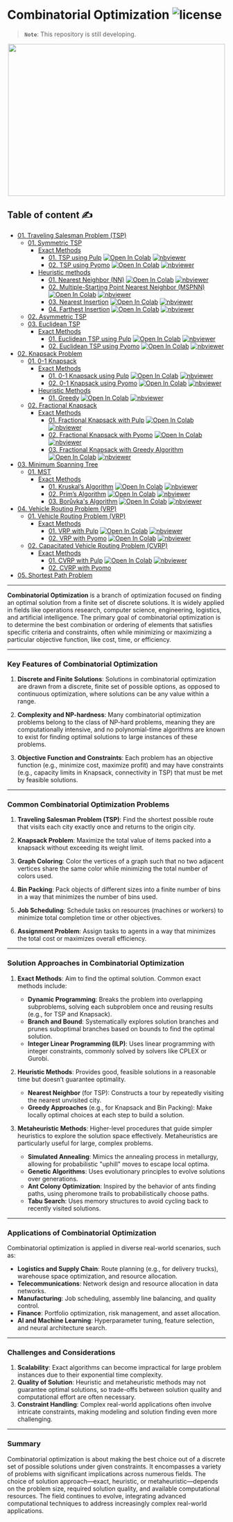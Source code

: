# Combinatorial Optimization ![license](https://img.shields.io/github/license/Pegah-Ardehkhani/Combinatorial-Optimization.svg)

> **`Note`**: This repository is still developing.

<p align="center"> 
  <img width="500" height="350" src="https://miro.medium.com/v2/resize:fit:1400/1*WHoUd8ormJ3T6QIh3rJLUA.gif"> 
</p>

## Table of content ✍️

- [01. Traveling Salesman Problem (TSP)](https://github.com/Pegah-Ardehkhani/Combinatorial-Optimization/tree/main/01.%20Traveling%20Salesman%20Problem%20(TSP))
  - [01. Symmetric TSP](https://github.com/Pegah-Ardehkhani/Combinatorial-Optimization/tree/main/01.%20Traveling%20Salesman%20Problem%20(TSP)/01.%20Symmetric%20TSP)
    - [Exact Methods](https://github.com/Pegah-Ardehkhani/Combinatorial-Optimization/tree/main/01.%20Traveling%20Salesman%20Problem%20(TSP)/01.%20Symmetric%20TSP/Exact%20Algorithms)
      - [01. TSP using Pulp](https://github.com/Pegah-Ardehkhani/Combinatorial-Optimization/tree/main/01.%20Traveling%20Salesman%20Problem%20(TSP)/01.%20Symmetric%20TSP/Exact%20Algorithms/01.%20TSP%20using%20Pulp) <a href="https://colab.research.google.com/github/Pegah-Ardehkhani/Combinatorial-Optimization/blob/main/01.%20Traveling%20Salesman%20Problem%20(TSP)/01.%20Symmetric%20TSP/Exact%20Algorithms/01.%20TSP%20using%20Pulp/TSP%20with%20Pulp.ipynb" target="_parent\"><img src="https://colab.research.google.com/assets/colab-badge.svg" alt="Open In Colab"/></a> [![nbviewer](https://img.shields.io/badge/render-nbviewer-orange.svg)](https://nbviewer.org/github/Pegah-Ardehkhani/Combinatorial-Optimization/blob/main/01.%20Traveling%20Salesman%20Problem%20(TSP)/01.%20Symmetric%20TSP/Exact%20Algorithms/01.%20TSP%20using%20Pulp/TSP%20with%20Pulp.ipynb)
      - [02. TSP using Pyomo](https://github.com/Pegah-Ardehkhani/Combinatorial-Optimization/tree/main/01.%20Traveling%20Salesman%20Problem%20(TSP)/01.%20Symmetric%20TSP/Exact%20Algorithms/02.%20TSP%20using%20Pyomo) <a href="https://colab.research.google.com/github/Pegah-Ardehkhani/Combinatorial-Optimization/blob/main/01.%20Traveling%20Salesman%20Problem%20(TSP)/01.%20Symmetric%20TSP/Exact%20Algorithms/02.%20TSP%20using%20Pyomo/TSP%20with%20Pyomo.ipynb" target="_parent\"><img src="https://colab.research.google.com/assets/colab-badge.svg" alt="Open In Colab"/></a> [![nbviewer](https://img.shields.io/badge/render-nbviewer-orange.svg)](https://nbviewer.org/github/Pegah-Ardehkhani/Combinatorial-Optimization/blob/main/01.%20Traveling%20Salesman%20Problem%20(TSP)/01.%20Symmetric%20TSP/Exact%20Algorithms/02.%20TSP%20using%20Pyomo/TSP%20with%20Pyomo.ipynb)
    - [Heuristic methods](https://github.com/Pegah-Ardehkhani/Combinatorial-Optimization/tree/main/01.%20Traveling%20Salesman%20Problem%20(TSP)/01.%20Symmetric%20TSP/Heuristic%20methods)
      - [01. Nearest Neighbor (NN)](https://github.com/Pegah-Ardehkhani/Combinatorial-Optimization/tree/main/01.%20Traveling%20Salesman%20Problem%20(TSP)/01.%20Symmetric%20TSP/Heuristic%20methods/01.%20Nearest%20Neighbor%20(NN)) <a href="https://colab.research.google.com/github/Pegah-Ardehkhani/Combinatorial-Optimization/blob/main/01.%20Traveling%20Salesman%20Problem%20(TSP)/01.%20Symmetric%20TSP/Heuristic%20methods/01.%20Nearest%20Neighbor%20(NN)/TSP%20with%20NN.ipynb" target="_parent\"><img src="https://colab.research.google.com/assets/colab-badge.svg" alt="Open In Colab"/></a> [![nbviewer](https://img.shields.io/badge/render-nbviewer-orange.svg)](https://nbviewer.org/github/Pegah-Ardehkhani/Combinatorial-Optimization/blob/main/01.%20Traveling%20Salesman%20Problem%20(TSP)/01.%20Symmetric%20TSP/Heuristic%20methods/01.%20Nearest%20Neighbor%20(NN)/TSP%20with%20NN.ipynb)
      - [02. Multiple-Starting Point Nearest Neighbor (MSPNN)](https://github.com/Pegah-Ardehkhani/Combinatorial-Optimization/tree/main/01.%20Traveling%20Salesman%20Problem%20(TSP)/01.%20Symmetric%20TSP/Heuristic%20methods/02.%20Multiple-Starting%20Point%20Nearest%20Neighbor%20(MSPNN)) <a href="https://colab.research.google.com/github/Pegah-Ardehkhani/Combinatorial-Optimization/blob/main/01.%20Traveling%20Salesman%20Problem%20(TSP)/01.%20Symmetric%20TSP/Heuristic%20methods/02.%20Multiple-Starting%20Point%20Nearest%20Neighbor%20(MSPNN)/TSP%20with%20Multiple%20Starting%20Point%20Nearest%20Neighbor%20(MSPNN).ipynb" target="_parent\"><img src="https://colab.research.google.com/assets/colab-badge.svg" alt="Open In Colab"/></a> [![nbviewer](https://img.shields.io/badge/render-nbviewer-orange.svg)](https://nbviewer.org/github/Pegah-Ardehkhani/Combinatorial-Optimization/blob/main/01.%20Traveling%20Salesman%20Problem%20(TSP)/01.%20Symmetric%20TSP/Heuristic%20methods/02.%20Multiple-Starting%20Point%20Nearest%20Neighbor%20(MSPNN)/TSP%20with%20Multiple%20Starting%20Point%20Nearest%20Neighbor%20(MSPNN).ipynb)
      - [03. Nearest Insertion](https://github.com/Pegah-Ardehkhani/Combinatorial-Optimization/tree/main/01.%20Traveling%20Salesman%20Problem%20(TSP)/01.%20Symmetric%20TSP/Heuristic%20methods/03.%20Nearest%20Insertion) <a href="https://colab.research.google.com/github/Pegah-Ardehkhani/Combinatorial-Optimization/blob/main/01.%20Traveling%20Salesman%20Problem%20(TSP)/01.%20Symmetric%20TSP/Heuristic%20methods/03.%20Nearest%20Insertion/TSP%20with%20Nearest%20Insertion.ipynb" target="_parent\"><img src="https://colab.research.google.com/assets/colab-badge.svg" alt="Open In Colab"/></a> [![nbviewer](https://img.shields.io/badge/render-nbviewer-orange.svg)](https://nbviewer.org/github/Pegah-Ardehkhani/Combinatorial-Optimization/blob/main/01.%20Traveling%20Salesman%20Problem%20(TSP)/01.%20Symmetric%20TSP/Heuristic%20methods/03.%20Nearest%20Insertion/TSP%20with%20Nearest%20Insertion.ipynb)
      - [04. Farthest Insertion](https://github.com/Pegah-Ardehkhani/Combinatorial-Optimization/tree/main/01.%20Traveling%20Salesman%20Problem%20(TSP)/01.%20Symmetric%20TSP/Heuristic%20methods/04.%20Farthest%20Insertion) <a href="https://colab.research.google.com/github/Pegah-Ardehkhani/Combinatorial-Optimization/blob/main/01.%20Traveling%20Salesman%20Problem%20(TSP)/01.%20Symmetric%20TSP/Heuristic%20methods/04.%20Farthest%20Insertion/TSP%20with%20Farthest%20Insertion.ipynb" target="_parent\"><img src="https://colab.research.google.com/assets/colab-badge.svg" alt="Open In Colab"/></a> [![nbviewer](https://img.shields.io/badge/render-nbviewer-orange.svg)](https://nbviewer.org/github/Pegah-Ardehkhani/Combinatorial-Optimization/blob/main/01.%20Traveling%20Salesman%20Problem%20(TSP)/01.%20Symmetric%20TSP/Heuristic%20methods/04.%20Farthest%20Insertion/TSP%20with%20Farthest%20Insertion.ipynb)
  - [02. Asymmetric TSP](https://github.com/Pegah-Ardehkhani/Combinatorial-Optimization/tree/main/01.%20Traveling%20Salesman%20Problem%20(TSP)/02.%20Asymmetric%20TSP)
  - [03. Euclidean TSP](https://github.com/Pegah-Ardehkhani/Combinatorial-Optimization/tree/main/01.%20Traveling%20Salesman%20Problem%20(TSP)/03.%20Euclidean%20TSP)
      - [Exact Methods](https://github.com/Pegah-Ardehkhani/Combinatorial-Optimization/tree/main/01.%20Traveling%20Salesman%20Problem%20(TSP)/03.%20Euclidean%20TSP/Exact%20Methods)
        - [01. Euclidean TSP using Pulp](https://github.com/Pegah-Ardehkhani/Combinatorial-Optimization/tree/main/01.%20Traveling%20Salesman%20Problem%20(TSP)/03.%20Euclidean%20TSP/Exact%20Methods/01.%20Euclidean%20TSP%20using%20Pulp) <a href="https://colab.research.google.com/github/Pegah-Ardehkhani/Combinatorial-Optimization/blob/main/01.%20Traveling%20Salesman%20Problem%20(TSP)/03.%20Euclidean%20TSP/Exact%20Methods/01.%20Euclidean%20TSP%20using%20Pulp/Euclidean%20TSP%20with%20Pulp.ipynb" target="_parent\"><img src="https://colab.research.google.com/assets/colab-badge.svg" alt="Open In Colab"/></a> [![nbviewer](https://img.shields.io/badge/render-nbviewer-orange.svg)](https://nbviewer.org/github/Pegah-Ardehkhani/Combinatorial-Optimization/blob/main/01.%20Traveling%20Salesman%20Problem%20(TSP)/03.%20Euclidean%20TSP/Exact%20Methods/01.%20Euclidean%20TSP%20using%20Pulp/Euclidean%20TSP%20with%20Pulp.ipynb)
        - [02. Euclidean TSP using Pyomo](https://github.com/Pegah-Ardehkhani/Combinatorial-Optimization/tree/main/01.%20Traveling%20Salesman%20Problem%20(TSP)/03.%20Euclidean%20TSP/Exact%20Methods/02.%20Euclidean%20TSP%20using%20Pyomo) <a href="https://colab.research.google.com/github/Pegah-Ardehkhani/Combinatorial-Optimization/blob/main/01.%20Traveling%20Salesman%20Problem%20(TSP)/03.%20Euclidean%20TSP/Exact%20Methods/02.%20Euclidean%20TSP%20using%20Pyomo/Euclidean%20TSP%20with%20Pyomo.ipynb" target="_parent\"><img src="https://colab.research.google.com/assets/colab-badge.svg" alt="Open In Colab"/></a> [![nbviewer](https://img.shields.io/badge/render-nbviewer-orange.svg)](https://nbviewer.org/github/Pegah-Ardehkhani/Combinatorial-Optimization/blob/main/01.%20Traveling%20Salesman%20Problem%20(TSP)/03.%20Euclidean%20TSP/Exact%20Methods/02.%20Euclidean%20TSP%20using%20Pyomo/Euclidean%20TSP%20with%20Pyomo.ipynb)
- [02. Knapsack Problem](https://github.com/Pegah-Ardehkhani/Combinatorial-Optimization/tree/main/02.%20Knapsack%20Problem)
    - [01. 0-1 Knapsack](https://github.com/Pegah-Ardehkhani/Combinatorial-Optimization/tree/main/02.%20Knapsack%20Problem/01.%200-1%20Knapsack)
        - [Exact Methods](https://github.com/Pegah-Ardehkhani/Combinatorial-Optimization/tree/main/02.%20Knapsack%20Problem/01.%200-1%20Knapsack/Exact%20Methods)
            - [01. 0-1 Knapsack using Pulp](https://github.com/Pegah-Ardehkhani/Combinatorial-Optimization/tree/main/02.%20Knapsack%20Problem/01.%200-1%20Knapsack/Exact%20Methods/01.%200-1%20Knapsack%20using%20Pulp) <a href="https://colab.research.google.com/github/Pegah-Ardehkhani/Combinatorial-Optimization/blob/main/02.%20Knapsack%20Problem/01.%200-1%20Knapsack/Exact%20Methods/01.%200-1%20Knapsack%20using%20Pulp/0_1%20Knapsack%20with%20Pulp.ipynb" target="_parent\"><img src="https://colab.research.google.com/assets/colab-badge.svg" alt="Open In Colab"/></a> [![nbviewer](https://img.shields.io/badge/render-nbviewer-orange.svg)](https://nbviewer.org/github/Pegah-Ardehkhani/Combinatorial-Optimization/blob/main/02.%20Knapsack%20Problem/01.%200-1%20Knapsack/Exact%20Methods/01.%200-1%20Knapsack%20using%20Pulp/0_1%20Knapsack%20with%20Pulp.ipynb)
            - [02. 0-1 Knapsack using Pyomo](https://github.com/Pegah-Ardehkhani/Combinatorial-Optimization/tree/main/02.%20Knapsack%20Problem/01.%200-1%20Knapsack/Exact%20Methods/02.%200-1%20Knapsack%20using%20Pyomo) <a href="https://colab.research.google.com/github/Pegah-Ardehkhani/Combinatorial-Optimization/blob/main/02.%20Knapsack%20Problem/01.%200-1%20Knapsack/Exact%20Methods/02.%200-1%20Knapsack%20using%20Pyomo/0_1%20Knapsack%20with%20Pyomo.ipynb" target="_parent\"><img src="https://colab.research.google.com/assets/colab-badge.svg" alt="Open In Colab"/></a> [![nbviewer](https://img.shields.io/badge/render-nbviewer-orange.svg)](https://nbviewer.org/github/Pegah-Ardehkhani/Combinatorial-Optimization/blob/main/02.%20Knapsack%20Problem/01.%200-1%20Knapsack/Exact%20Methods/02.%200-1%20Knapsack%20using%20Pyomo/0_1%20Knapsack%20with%20Pyomo.ipynb)
        - [Heuristic Methods](https://github.com/Pegah-Ardehkhani/Combinatorial-Optimization/tree/main/02.%20Knapsack%20Problem/01.%200-1%20Knapsack/Heuristic%20Methods)
            - [01. Greedy](https://github.com/Pegah-Ardehkhani/Combinatorial-Optimization/tree/main/02.%20Knapsack%20Problem/01.%200-1%20Knapsack/Heuristic%20Methods/01.%20Greedy) <a href="https://colab.research.google.com/github/Pegah-Ardehkhani/Combinatorial-Optimization/blob/main/02.%20Knapsack%20Problem/01.%200-1%20Knapsack/Heuristic%20Methods/01.%20Greedy/0_1%20Knapsack%20with%20Greedy.ipynb" target="_parent\"><img src="https://colab.research.google.com/assets/colab-badge.svg" alt="Open In Colab"/></a> [![nbviewer](https://img.shields.io/badge/render-nbviewer-orange.svg)](https://nbviewer.org/github/Pegah-Ardehkhani/Combinatorial-Optimization/blob/main/02.%20Knapsack%20Problem/01.%200-1%20Knapsack/Heuristic%20Methods/01.%20Greedy/0_1%20Knapsack%20with%20Greedy.ipynb)
    - [02. Fractional Knapsack](https://github.com/Pegah-Ardehkhani/Combinatorial-Optimization/tree/main/02.%20Knapsack%20Problem/02.%20Fractional%20Knapsack)
        - [Exact Methods](https://github.com/Pegah-Ardehkhani/Combinatorial-Optimization/tree/main/02.%20Knapsack%20Problem/02.%20Fractional%20Knapsack/Exact%20Methods)
            - [01. Fractional Knapsack with Pulp](https://github.com/Pegah-Ardehkhani/Combinatorial-Optimization/tree/main/02.%20Knapsack%20Problem/02.%20Fractional%20Knapsack/Exact%20Methods/01.%20Fractional%20Knapsack%20with%20Pulp) <a href="https://colab.research.google.com/github/Pegah-Ardehkhani/Combinatorial-Optimization/blob/main/02.%20Knapsack%20Problem/02.%20Fractional%20Knapsack/Exact%20Methods/01.%20Fractional%20Knapsack%20with%20Pulp/Fractional%20Knapsack%20with%20Pulp.ipynb" target="_parent\"><img src="https://colab.research.google.com/assets/colab-badge.svg" alt="Open In Colab"/></a> [![nbviewer](https://img.shields.io/badge/render-nbviewer-orange.svg)](https://nbviewer.org/github/Pegah-Ardehkhani/Combinatorial-Optimization/blob/main/02.%20Knapsack%20Problem/02.%20Fractional%20Knapsack/Exact%20Methods/01.%20Fractional%20Knapsack%20with%20Pulp/Fractional%20Knapsack%20with%20Pulp.ipynb)
            - [02. Fractional Knapsack with Pyomo](https://github.com/Pegah-Ardehkhani/Combinatorial-Optimization/tree/main/02.%20Knapsack%20Problem/02.%20Fractional%20Knapsack/Exact%20Methods/02.%20Fractional%20Knapsack%20with%20Pyomo) <a href="https://colab.research.google.com/github/Pegah-Ardehkhani/Combinatorial-Optimization/blob/main/02.%20Knapsack%20Problem/02.%20Fractional%20Knapsack/Exact%20Methods/02.%20Fractional%20Knapsack%20with%20Pyomo/Fractional%20Knapsack%20with%20Pyomo.ipynb" target="_parent\"><img src="https://colab.research.google.com/assets/colab-badge.svg" alt="Open In Colab"/></a> [![nbviewer](https://img.shields.io/badge/render-nbviewer-orange.svg)](https://nbviewer.org/github/Pegah-Ardehkhani/Combinatorial-Optimization/blob/main/02.%20Knapsack%20Problem/02.%20Fractional%20Knapsack/Exact%20Methods/02.%20Fractional%20Knapsack%20with%20Pyomo/Fractional%20Knapsack%20with%20Pyomo.ipynb)
            - [03. Fractional Knapsack with Greedy Algorithm](https://github.com/Pegah-Ardehkhani/Combinatorial-Optimization/tree/main/02.%20Knapsack%20Problem/02.%20Fractional%20Knapsack/Exact%20Methods/03.%20Fractional%20Knapsack%20with%20Greedy) <a href="https://colab.research.google.com/github/Pegah-Ardehkhani/Combinatorial-Optimization/blob/main/02.%20Knapsack%20Problem/02.%20Fractional%20Knapsack/Exact%20Methods/03.%20Fractional%20Knapsack%20with%20Greedy/Fractional%20Knapsack%20with%20Greedy.ipynb" target="_parent\"><img src="https://colab.research.google.com/assets/colab-badge.svg" alt="Open In Colab"/></a> [![nbviewer](https://img.shields.io/badge/render-nbviewer-orange.svg)](https://nbviewer.org/github/Pegah-Ardehkhani/Combinatorial-Optimization/blob/main/02.%20Knapsack%20Problem/02.%20Fractional%20Knapsack/Exact%20Methods/03.%20Fractional%20Knapsack%20with%20Greedy/Fractional%20Knapsack%20with%20Greedy.ipynb)
- [03. Minimum Spanning Tree](https://github.com/Pegah-Ardehkhani/Combinatorial-Optimization/tree/main/03.%20Minimum%20Spanning%20Tree)
    - [01. MST](https://github.com/Pegah-Ardehkhani/Combinatorial-Optimization/tree/main/03.%20Minimum%20Spanning%20Tree/01.%20MST)
        - [Exact Methods](https://github.com/Pegah-Ardehkhani/Combinatorial-Optimization/tree/main/03.%20Minimum%20Spanning%20Tree/01.%20MST/Exact%20Methods)
            - [01. Kruskal’s Algorithm](https://github.com/Pegah-Ardehkhani/Combinatorial-Optimization/tree/main/03.%20Minimum%20Spanning%20Tree/01.%20MST/Exact%20Methods/01.%20Kruskal%E2%80%99s%20Algorithm) <a href="https://colab.research.google.com/github/Pegah-Ardehkhani/Combinatorial-Optimization/blob/main/03.%20Minimum%20Spanning%20Tree/01.%20MST/Exact%20Methods/01.%20Kruskal%E2%80%99s%20Algorithm/MST%20with%20Kruskal.ipynb" target="_parent\"><img src="https://colab.research.google.com/assets/colab-badge.svg" alt="Open In Colab"/></a> [![nbviewer](https://img.shields.io/badge/render-nbviewer-orange.svg)](https://nbviewer.org/github/Pegah-Ardehkhani/Combinatorial-Optimization/blob/main/03.%20Minimum%20Spanning%20Tree/01.%20MST/Exact%20Methods/01.%20Kruskal%E2%80%99s%20Algorithm/MST%20with%20Kruskal.ipynb)
            - [02. Prim’s Algorithm](https://github.com/Pegah-Ardehkhani/Combinatorial-Optimization/tree/main/03.%20Minimum%20Spanning%20Tree/01.%20MST/Exact%20Methods/02.%20Prim%E2%80%99s%20Algorithm) <a href="https://colab.research.google.com/github/Pegah-Ardehkhani/Combinatorial-Optimization/blob/main/03.%20Minimum%20Spanning%20Tree/01.%20MST/Exact%20Methods/02.%20Prim%E2%80%99s%20Algorithm/MST%20with%20Prim.ipynb" target="_parent\"><img src="https://colab.research.google.com/assets/colab-badge.svg" alt="Open In Colab"/></a> [![nbviewer](https://img.shields.io/badge/render-nbviewer-orange.svg)](https://nbviewer.org/github/Pegah-Ardehkhani/Combinatorial-Optimization/blob/main/03.%20Minimum%20Spanning%20Tree/01.%20MST/Exact%20Methods/02.%20Prim%E2%80%99s%20Algorithm/MST%20with%20Prim.ipynb)
            - [03. Borůvka's Algorithm](https://github.com/Pegah-Ardehkhani/Combinatorial-Optimization/tree/main/03.%20Minimum%20Spanning%20Tree/01.%20MST/Exact%20Methods/03.%20Bor%C5%AFvka's%20Algorithm) <a href="https://colab.research.google.com/github/Pegah-Ardehkhani/Combinatorial-Optimization/blob/main/03.%20Minimum%20Spanning%20Tree/01.%20MST/Exact%20Methods/03.%20Bor%C5%AFvka's%20Algorithm/MST%20with%20Bor%C5%AFvka.ipynb" target="_parent\"><img src="https://colab.research.google.com/assets/colab-badge.svg" alt="Open In Colab"/></a> [![nbviewer](https://img.shields.io/badge/render-nbviewer-orange.svg)](https://nbviewer.org/github/Pegah-Ardehkhani/Combinatorial-Optimization/blob/main/03.%20Minimum%20Spanning%20Tree/01.%20MST/Exact%20Methods/03.%20Bor%C5%AFvka's%20Algorithm/MST%20with%20Bor%C5%AFvka.ipynb)
- [04. Vehicle Routing Problem (VRP)](https://github.com/Pegah-Ardehkhani/Combinatorial-Optimization/tree/main/04.%20Vehicle%20Routing%20Problem%20(VRP))
    - [01. Vehicle Routing Problem (VRP)](https://github.com/Pegah-Ardehkhani/Combinatorial-Optimization/tree/main/04.%20Vehicle%20Routing%20Problem%20(VRP)/01.%20Vehicle%20Routing%20Problem%20(VRP))
        - [Exact Methods](https://github.com/Pegah-Ardehkhani/Combinatorial-Optimization/tree/main/04.%20Vehicle%20Routing%20Problem%20(VRP)/01.%20Vehicle%20Routing%20Problem%20(VRP)/Exact%20Methods)
            - [01. VRP with Pulp](https://github.com/Pegah-Ardehkhani/Combinatorial-Optimization/tree/main/04.%20Vehicle%20Routing%20Problem%20(VRP)/01.%20Vehicle%20Routing%20Problem%20(VRP)/Exact%20Methods/01.%20VRP%20with%20Pulp) <a href="https://colab.research.google.com/github/Pegah-Ardehkhani/Combinatorial-Optimization/blob/main/04.%20Vehicle%20Routing%20Problem%20(VRP)/01.%20Vehicle%20Routing%20Problem%20(VRP)/Exact%20Methods/01.%20VRP%20with%20Pulp/VRP%20with%20Pulp.ipynb" target="_parent\"><img src="https://colab.research.google.com/assets/colab-badge.svg" alt="Open In Colab"/></a> [![nbviewer](https://img.shields.io/badge/render-nbviewer-orange.svg)](https://nbviewer.org/github/Pegah-Ardehkhani/Combinatorial-Optimization/blob/main/04.%20Vehicle%20Routing%20Problem%20(VRP)/01.%20Vehicle%20Routing%20Problem%20(VRP)/Exact%20Methods/01.%20VRP%20with%20Pulp/VRP%20with%20Pulp.ipynb)
            - [02. VRP with Pyomo](https://github.com/Pegah-Ardehkhani/Combinatorial-Optimization/tree/main/04.%20Vehicle%20Routing%20Problem%20(VRP)/01.%20Vehicle%20Routing%20Problem%20(VRP)/Exact%20Methods/02.%20VRP%20with%20Pyomo) <a href="https://colab.research.google.com/github/Pegah-Ardehkhani/Combinatorial-Optimization/blob/main/04.%20Vehicle%20Routing%20Problem%20(VRP)/01.%20Vehicle%20Routing%20Problem%20(VRP)/Exact%20Methods/02.%20VRP%20with%20Pyomo/VRP%20with%20Pyomo.ipynb" target="_parent\"><img src="https://colab.research.google.com/assets/colab-badge.svg" alt="Open In Colab"/></a> [![nbviewer](https://img.shields.io/badge/render-nbviewer-orange.svg)](https://nbviewer.org/github/Pegah-Ardehkhani/Combinatorial-Optimization/blob/main/04.%20Vehicle%20Routing%20Problem%20(VRP)/01.%20Vehicle%20Routing%20Problem%20(VRP)/Exact%20Methods/02.%20VRP%20with%20Pyomo/VRP%20with%20Pyomo.ipynb)
    - [02. Capacitated Vehicle Routing Problem (CVRP)](https://github.com/Pegah-Ardehkhani/Combinatorial-Optimization/tree/main/04.%20Vehicle%20Routing%20Problem%20(VRP)/02.%20Capacitated%20Vehicle%20Routing%20Problem%20(CVRP))
        - [Exact Methods](https://github.com/Pegah-Ardehkhani/Combinatorial-Optimization/tree/main/04.%20Vehicle%20Routing%20Problem%20(VRP)/02.%20Capacitated%20Vehicle%20Routing%20Problem%20(CVRP)/Exact%20Methods)
            - [01. CVRP with Pulp](https://github.com/Pegah-Ardehkhani/Combinatorial-Optimization/tree/main/04.%20Vehicle%20Routing%20Problem%20(VRP)/02.%20Capacitated%20Vehicle%20Routing%20Problem%20(CVRP)/Exact%20Methods/01.%20CVRP%20with%20Pulp) <a href="https://colab.research.google.com/github/Pegah-Ardehkhani/Combinatorial-Optimization/blob/main/04.%20Vehicle%20Routing%20Problem%20(VRP)/02.%20Capacitated%20Vehicle%20Routing%20Problem%20(CVRP)/Exact%20Methods/01.%20CVRP%20with%20Pulp/CVRP%20with%20Pulp.ipynb" target="_parent\"><img src="https://colab.research.google.com/assets/colab-badge.svg" alt="Open In Colab"/></a> [![nbviewer](https://img.shields.io/badge/render-nbviewer-orange.svg)](https://nbviewer.org/github/Pegah-Ardehkhani/Combinatorial-Optimization/blob/main/04.%20Vehicle%20Routing%20Problem%20(VRP)/02.%20Capacitated%20Vehicle%20Routing%20Problem%20(CVRP)/Exact%20Methods/01.%20CVRP%20with%20Pulp/CVRP%20with%20Pulp.ipynb)
            - [02. CVRP with Pyomo](https://github.com/Pegah-Ardehkhani/Combinatorial-Optimization/tree/main/04.%20Vehicle%20Routing%20Problem%20(VRP)/02.%20Capacitated%20Vehicle%20Routing%20Problem%20(CVRP)/Exact%20Methods/02.%20CVRP%20with%20Pyomo)
- [05. Shortest Path Problem](https://github.com/Pegah-Ardehkhani/Combinatorial-Optimization/tree/main/05.%20Shortest%20Path%20Problem)



---

**Combinatorial Optimization** is a branch of optimization focused on finding an optimal solution from a finite set of discrete solutions. It is widely applied in fields like operations research, computer science, engineering, logistics, and artificial intelligence. The primary goal of combinatorial optimization is to determine the best combination or ordering of elements that satisfies specific criteria and constraints, often while minimizing or maximizing a particular objective function, like cost, time, or efficiency.

---

### Key Features of Combinatorial Optimization

1. **Discrete and Finite Solutions**: Solutions in combinatorial optimization are drawn from a discrete, finite set of possible options, as opposed to continuous optimization, where solutions can be any value within a range.
   
2. **Complexity and NP-hardness**: Many combinatorial optimization problems belong to the class of NP-hard problems, meaning they are computationally intensive, and no polynomial-time algorithms are known to exist for finding optimal solutions to large instances of these problems.

3. **Objective Function and Constraints**: Each problem has an objective function (e.g., minimize cost, maximize profit) and may have constraints (e.g., capacity limits in Knapsack, connectivity in TSP) that must be met by feasible solutions.

---

### Common Combinatorial Optimization Problems

1. **Traveling Salesman Problem (TSP)**: Find the shortest possible route that visits each city exactly once and returns to the origin city.
   
2. **Knapsack Problem**: Maximize the total value of items packed into a knapsack without exceeding its weight limit.

3. **Graph Coloring**: Color the vertices of a graph such that no two adjacent vertices share the same color while minimizing the total number of colors used.

4. **Bin Packing**: Pack objects of different sizes into a finite number of bins in a way that minimizes the number of bins used.

5. **Job Scheduling**: Schedule tasks on resources (machines or workers) to minimize total completion time or other objectives.

6. **Assignment Problem**: Assign tasks to agents in a way that minimizes the total cost or maximizes overall efficiency.

---

### Solution Approaches in Combinatorial Optimization

1. **Exact Methods**: Aim to find the optimal solution. Common exact methods include:
   - **Dynamic Programming**: Breaks the problem into overlapping subproblems, solving each subproblem once and reusing results (e.g., for TSP and Knapsack).
   - **Branch and Bound**: Systematically explores solution branches and prunes suboptimal branches based on bounds to find the optimal solution.
   - **Integer Linear Programming (ILP)**: Uses linear programming with integer constraints, commonly solved by solvers like CPLEX or Gurobi.

2. **Heuristic Methods**: Provides good, feasible solutions in a reasonable time but doesn’t guarantee optimality.
   - **Nearest Neighbor** (for TSP): Constructs a tour by repeatedly visiting the nearest unvisited city.
   - **Greedy Approaches** (e.g., for Knapsack and Bin Packing): Make locally optimal choices at each step to build a solution.

3. **Metaheuristic Methods**: Higher-level procedures that guide simpler heuristics to explore the solution space effectively. Metaheuristics are particularly useful for large, complex problems.
   - **Simulated Annealing**: Mimics the annealing process in metallurgy, allowing for probabilistic "uphill" moves to escape local optima.
   - **Genetic Algorithms**: Uses evolutionary principles to evolve solutions over generations.
   - **Ant Colony Optimization**: Inspired by the behavior of ants finding paths, using pheromone trails to probabilistically choose paths.
   - **Tabu Search**: Uses memory structures to avoid cycling back to recently visited solutions.

---

### Applications of Combinatorial Optimization

Combinatorial optimization is applied in diverse real-world scenarios, such as:

- **Logistics and Supply Chain**: Route planning (e.g., for delivery trucks), warehouse space optimization, and resource allocation.
- **Telecommunications**: Network design and resource allocation in data networks.
- **Manufacturing**: Job scheduling, assembly line balancing, and quality control.
- **Finance**: Portfolio optimization, risk management, and asset allocation.
- **AI and Machine Learning**: Hyperparameter tuning, feature selection, and neural architecture search.

---

### Challenges and Considerations

1. **Scalability**: Exact algorithms can become impractical for large problem instances due to their exponential time complexity.
2. **Quality of Solution**: Heuristic and metaheuristic methods may not guarantee optimal solutions, so trade-offs between solution quality and computational effort are often necessary.
3. **Constraint Handling**: Complex real-world applications often involve intricate constraints, making modeling and solution finding even more challenging.

---

### Summary

Combinatorial optimization is about making the best choice out of a discrete set of possible solutions under given constraints. It encompasses a variety of problems with significant implications across numerous fields. The choice of solution approach—exact, heuristic, or metaheuristic—depends on the problem size, required solution quality, and available computational resources. The field continues to evolve, integrating advanced computational techniques to address increasingly complex real-world applications.
